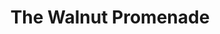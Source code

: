 ---
pid: rs179
title: The Walnut Promenade
location_transcription: Chestnut
coordinates: "[-75.170420418714, 39.950888426698]"
zipcode: '19103'
gen_neighborhood: Center City
neighborhood: Rittenhouse Square,Avenue of The Arts,Logan Square,Fitler Square
outside_phl: 
age: '54'
age_range: 50-59
instagram: 
image_file_name: rs_179.jpg
proposal_transcription: Shutdown Walnut Street to traffic from 18th to 1st. Create
  a Boucuaro of Cafes, restaurants, retail shops, Busker Stanos, art installations.
  Install the greatest number of flower boxes and flower pots in the world.
topic: Environment,Food
topic_summary: 0, 0, 0
type: Garden,Space,Street
keywords_other: 
credit: Andre Shahroar
image_labels: 
twitter: 
facebook: 
permalink: "/monuments/rs179/"
layout: item-page
---